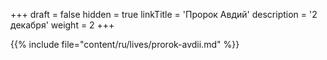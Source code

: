 +++
draft = false
hidden = true
linkTitle = 'Пророк Авдий'
description = '2 декабря'
weight = 2
+++

{{% include file="content/ru/lives/prorok-avdii.md" %}}

